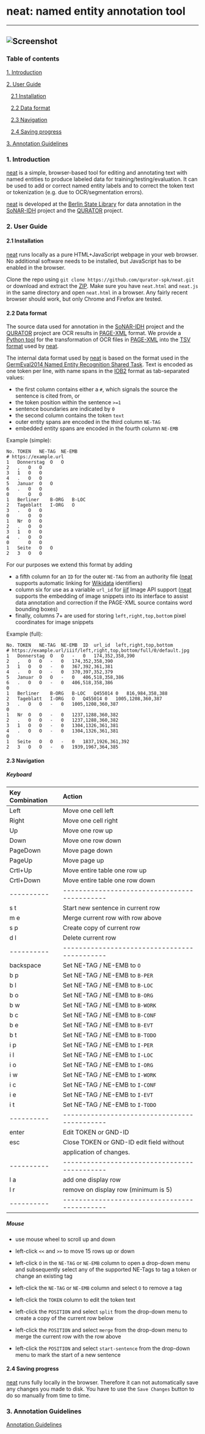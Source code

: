 # neat: named entity annotation tool
---
![Screenshot](https://user-images.githubusercontent.com/952378/76674885-6b7b9000-65b4-11ea-9a36-1f9179dc5d6b.png)
---

### Table of contents
[1. Introduction](https://github.com/qurator-spk/neat/blob/master/README.md#1-introduction) 

[2. User Guide](https://github.com/qurator-spk/neat/blob/master/README.md#2-user-guide)

&nbsp;&nbsp;&nbsp;[2.1 Installation](https://github.com/qurator-spk/neat/blob/master/README.md#21-installation) 
    
&nbsp;&nbsp;&nbsp;[2.2 Data format](https://github.com/qurator-spk/neat/blob/master/README.md#22-data-format)
    
&nbsp;&nbsp;&nbsp;[2.3 Navigation](https://github.com/qurator-spk/neat/blob/master/README.md#23-navigation)
    
&nbsp;&nbsp;&nbsp;[2.4 Saving progress](https://github.com/qurator-spk/neat/blob/master/README.md#24-saving-progress)

[3. Annotation Guidelines](https://github.com/qurator-spk/neat/blob/master/README.md#3-annotation-guidelines)

### 1. Introduction
[neat](https://github.com/qurator-spk/neat) is a simple, browser-based tool for editing and annotating text with named entities to produce labeled data for training/testing/evaluation. It can be used to add or correct named entity labels and to correct the token text or tokenization (e.g. due to OCR/segmentation errors). 

[neat](https://github.com/qurator-spk/neat) is developed at the [Berlin State Library](https://staatsbibliothek-berlin.de/) for data annotation in the [SoNAR-IDH](https://sonar.fh-potsdam.de/) project and the [QURATOR](https://qurator.ai/) project.

### 2. User Guide

#### 2.1 Installation
[neat](https://github.com/qurator-spk/neat) runs locally as a pure HTML+JavaScript webpage in your web browser. No additional software needs to be installed, but JavaScript has to be enabled in the browser.

Clone the repo using ``git clone https://github.com/qurator-spk/neat.git`` or download and extract the [ZIP](https://github.com/qurator-spk/neat/archive/master.zip). Make sure you have ``neat.html`` and ``neat.js`` in the same directory and open ``neat.html`` in a browser. Any fairly recent browser should work, but only Chrome and Firefox are tested.

#### 2.2 Data format
The source data used for annotation in the [SoNAR-IDH](https://sonar.fh-potsdam.de/) project and the [QURATOR](https://qurator.ai/) project are OCR results in [PAGE-XML](https://github.com/PRImA-Research-Lab/PAGE-XML) format. We provide a [Python tool](https://github.com/qurator-spk/page2tsv) for the transformation of OCR files in [PAGE-XML](https://github.com/PRImA-Research-Lab/PAGE-XML) into the [TSV format](https://github.com/qurator-spk/neat/blob/master/README.md#22-data-format) used by [neat](https://github.com/qurator-spk/neat).

The internal data format used by [neat](https://github.com/qurator-spk/neat) is based on the format used in the [GermEval2014 Named Entity Recognition Shared Task](https://sites.google.com/site/germeval2014ner/data). Text is encoded as one token per line, with name spans in the [IOB2](https://en.wikipedia.org/wiki/Inside%E2%80%93outside%E2%80%93beginning_(tagging)) format as tab-separated values:
* the first column contains either a `#`, which signals the source the sentence is cited from, or 
* the token position within the sentence ``>=1``
* sentence boundaries are indicated by ``0``
* the second column contains the token ``text`` 
* outer entity spans are encoded in the third column ``NE-TAG``
* embedded entity spans are encoded in the fourth column ``NE-EMB`` 

Example (simple):
```tsv
No.	TOKEN	NE-TAG	NE-EMB
# https://example.url
1	Donnerstag	O	O
2	,	O	O
3	1	O	O	
4	.	O	O	
5	Januar	O	O	
6	.	O	O		
0		O	O
1	Berliner	B-ORG	B-LOC	
2	Tageblatt	I-ORG	O	
3	.	O	O		
0		O	O
1	Nr	O	O	
2	.	O	O		
3	1	O	O	
4	.	O	O	
0		O	O
1	Seite	O	O
2	3	O	O
```

For our purposes we extend this format by adding
* a fifth column for an ``ID`` for the outer ``NE-TAG`` from an authority file ([neat](https://github.com/qurator-spk/neat) supports automatic linking for [Wikidata](https://www.wikidata.org) identifiers)
* column six for use as a variable ``url_id`` for [iiif](https://iiif.io/) Image API support ([neat](https://github.com/qurator-spk/neat) supports the embedding of image snippets into its interface to assist data annotation and correction if the PAGE-XML source contains word bounding boxes)
* finally, columns 7+ are used for storing ``left,right,top,bottom`` pixel coordinates for image snippets 

Example (full):
```tsv
No.	TOKEN	NE-TAG	NE-EMB	ID	url_id	left,right,top,bottom
# https://example.url/iiif/left,right,top,bottom/full/0/default.jpg
1	Donnerstag	O	O	-	0	174,352,358,390
2	,	O	O	-	0	174,352,358,390	
3	1	O	O	-	0	367,392,361,381
4	.	O	O	-	0	370,397,352,379
5	Januar	O	O	-	0	406,518,358,386
6	.	O	O	-	0	406,518,358,386	
0
1	Berliner	B-ORG	B-LOC	Q455014	0	816,984,358,388
2	Tageblatt	I-ORG	O	Q455014	0	1005,1208,360,387
3	.	O	O	-	0	1005,1208,360,387
0
1	Nr	O	O	-	0	1237,1288,360,382
2	.	O	O	-	0	1237,1288,360,382
3	1	O	O	-	0	1304,1326,361,381
4	.	O	O	-	0	1304,1326,361,381
0
1	Seite	O	O	-	0	1837,1926,361,392
2	3	O	O	-	0	1939,1967,364,385
```

#### 2.3 Navigation

##### Keyboard
| Key Combination|      Action      |
|:---------|:-------------------------------------------|
| Left     |  Move one cell left                        |
| Right    |  Move one cell right                       |
| Up       |  Move one row up                           |
| Down     |  Move one row down                         |
| PageDown |  Move page down                            |
| PageUp   |  Move page up                              |
| Crtl+Up  |  Move entire table one row up              |
| Crtl+Down|  Move entire table one row down            |
|----------|--------------------------------------------|
| s  t     |  Start new sentence in current row         |
| m  e     |  Merge current row with row above          |
| s  p     |  Create copy of current row                |
| d  l     |  Delete current row                        |
|----------|--------------------------------------------|
| backspace|  Set NE-TAG / NE-EMB to ``O``                |
| b  p     |  Set NE-TAG / NE-EMB to ``B-PER``            |
| b  l     |  Set NE-TAG / NE-EMB to ``B-LOC``            |
| b  o     |  Set NE-TAG / NE-EMB to ``B-ORG``            |
| b  w     |  Set NE-TAG / NE-EMB to ``B-WORK``           |
| b  c     |  Set NE-TAG / NE-EMB to ``B-CONF``           |
| b  e     |  Set NE-TAG / NE-EMB to ``B-EVT``            |
| b  t     |  Set NE-TAG / NE-EMB to ``B-TODO``           |
| i  p     |  Set NE-TAG / NE-EMB to ``I-PER``            |
| i  l     |  Set NE-TAG / NE-EMB to ``I-LOC``            |
| i  o     |  Set NE-TAG / NE-EMB to ``I-ORG``            |
| i  w     |  Set NE-TAG / NE-EMB to ``I-WORK``           |
| i  c     |  Set NE-TAG / NE-EMB to ``I-CONF``           | 
| i  e     |  Set NE-TAG / NE-EMB to ``I-EVT``            |
| i  t     |  Set NE-TAG / NE-EMB to ``I-TODO``           |
|----------|--------------------------------------------|
| enter    | Edit TOKEN or GND-ID                       |
| esc      | Close TOKEN or GND-ID edit field without   |
|          | application of changes.                    |
|----------|--------------------------------------------|
| l a      | add one display row                        |
| l r      | remove on display row (minimum is 5)       |
|----------|--------------------------------------------|

##### Mouse
* use mouse wheel to scroll up and down

* left-click `<<` and `>>` to move 15 rows up or down

* left-click `O` in the `NE-TAG` or `NE-EMB` column to open a drop-down menu and subsequently select any of the supported NE-Tags to tag a token or change an existing tag

* left-click the `NE-TAG` or `NE-EMB` column and select `O` to remove a tag

* left-click the `TOKEN` column to edit the token text

* left-click the `POSITION` and select `split` from the drop-down menu to create a copy of the current row below

* left-click the `POSITION` and select `merge` from the drop-down menu to merge the current row with the row above

* left-click the `POSITION` and select `start-sentence` from the drop-down menu to mark the start of a new sentence

#### 2.4 Saving progress
[neat](https://github.com/qurator-spk/neat) runs fully locally in the browser. Therefore it can not automatically save any changes you made to disk. You have to use the `Save Changes` button to do so manually from time to time.

### 3. Annotation Guidelines
[Annotation Guidelines](https://github.com/qurator-spk/neat/blob/master/Annotation_Guidelines.pdf) 
